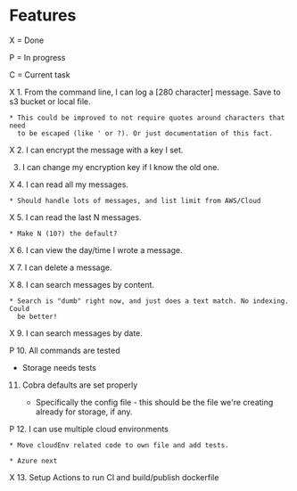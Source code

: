 
# Features

X = Done

P = In progress

C = Current task

X 1. From the command line, I can log a [280 character] message. Save to s3 bucket or local file.

    * This could be improved to not require quotes around characters that need
      to be escaped (like ' or ?). Or just documentation of this fact.

X 2. I can encrypt the message with a key I set.

3. I can change my encryption key if I know the old one.

X 4. I can read all my messages.

    * Should handle lots of messages, and list limit from AWS/Cloud

X 5. I can read the last N messages.

    * Make N (10?) the default?

X 6. I can view the day/time I wrote a message.

X 7. I can delete a message.

X 8. I can search messages by content.

    * Search is "dumb" right now, and just does a text match. No indexing. Could
      be better!

X 9. I can search messages by date.

P 10. All commands are tested

   * Storage needs tests
    
11. Cobra defaults are set properly
    
    * Specifically the config file - this should be the file we're creating
      already for storage, if any.

P 12. I can use multiple cloud environments
    
    * Move cloudEnv related code to own file and add tests.

    * Azure next
X 13. Setup Actions to run CI and build/publish dockerfile

